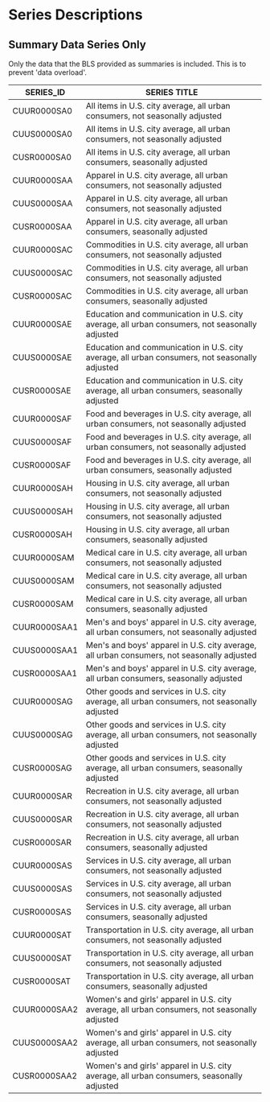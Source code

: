 # Series Descriptions

## Summary Data Series Only

Only the data that the BLS provided as summaries is included. This is to prevent 'data overload'.

| SERIES_ID | SERIES TITLE |
| ----- | ----- |
| CUUR0000SA0 | All items in U.S. city average, all urban consumers, not seasonally adjusted |
| CUUS0000SA0 | All items in U.S. city average, all urban consumers, not seasonally adjusted |
| CUSR0000SA0 | All items in U.S. city average, all urban consumers, seasonally adjusted |
| CUUR0000SAA | Apparel in U.S. city average, all urban consumers, not seasonally adjusted |
| CUUS0000SAA | Apparel in U.S. city average, all urban consumers, not seasonally adjusted |
| CUSR0000SAA | Apparel in U.S. city average, all urban consumers, seasonally adjusted |
| CUUR0000SAC | Commodities in U.S. city average, all urban consumers, not seasonally adjusted |
| CUUS0000SAC | Commodities in U.S. city average, all urban consumers, not seasonally adjusted |
| CUSR0000SAC | Commodities in U.S. city average, all urban consumers, seasonally adjusted |
| CUUR0000SAE | Education and communication in U.S. city average, all urban consumers, not seasonally adjusted |
| CUUS0000SAE | Education and communication in U.S. city average, all urban consumers, not seasonally adjusted |
| CUSR0000SAE | Education and communication in U.S. city average, all urban consumers, seasonally adjusted |
| CUUR0000SAF | Food and beverages in U.S. city average, all urban consumers, not seasonally adjusted |
| CUUS0000SAF | Food and beverages in U.S. city average, all urban consumers, not seasonally adjusted |
| CUSR0000SAF | Food and beverages in U.S. city average, all urban consumers, seasonally adjusted |
| CUUR0000SAH | Housing in U.S. city average, all urban consumers, not seasonally adjusted |
| CUUS0000SAH | Housing in U.S. city average, all urban consumers, not seasonally adjusted |
| CUSR0000SAH | Housing in U.S. city average, all urban consumers, seasonally adjusted |
| CUUR0000SAM | Medical care in U.S. city average, all urban consumers, not seasonally adjusted |
| CUUS0000SAM | Medical care in U.S. city average, all urban consumers, not seasonally adjusted |
| CUSR0000SAM | Medical care in U.S. city average, all urban consumers, seasonally adjusted |
| CUUR0000SAA1 | Men's and boys' apparel in U.S. city average, all urban consumers, not seasonally adjusted |
| CUUS0000SAA1 | Men's and boys' apparel in U.S. city average, all urban consumers, not seasonally adjusted |
| CUSR0000SAA1 | Men's and boys' apparel in U.S. city average, all urban consumers, seasonally adjusted |
| CUUR0000SAG | Other goods and services in U.S. city average, all urban consumers, not seasonally adjusted |
| CUUS0000SAG | Other goods and services in U.S. city average, all urban consumers, not seasonally adjusted |
| CUSR0000SAG | Other goods and services in U.S. city average, all urban consumers, seasonally adjusted |
| CUUR0000SAR | Recreation in U.S. city average, all urban consumers, not seasonally adjusted |
| CUUS0000SAR | Recreation in U.S. city average, all urban consumers, not seasonally adjusted |
| CUSR0000SAR | Recreation in U.S. city average, all urban consumers, seasonally adjusted |
| CUUR0000SAS | Services in U.S. city average, all urban consumers, not seasonally adjusted |
| CUUS0000SAS | Services in U.S. city average, all urban consumers, not seasonally adjusted |
| CUSR0000SAS | Services in U.S. city average, all urban consumers, seasonally adjusted |
| CUUR0000SAT | Transportation in U.S. city average, all urban consumers, not seasonally adjusted |
| CUUS0000SAT | Transportation in U.S. city average, all urban consumers, not seasonally adjusted |
| CUSR0000SAT | Transportation in U.S. city average, all urban consumers, seasonally adjusted |
| CUUR0000SAA2 | Women's and girls' apparel in U.S. city average, all urban consumers, not seasonally adjusted |
| CUUS0000SAA2 | Women's and girls' apparel in U.S. city average, all urban consumers, not seasonally adjusted |
| CUSR0000SAA2 | Women's and girls' apparel in U.S. city average, all urban consumers, seasonally adjusted |

